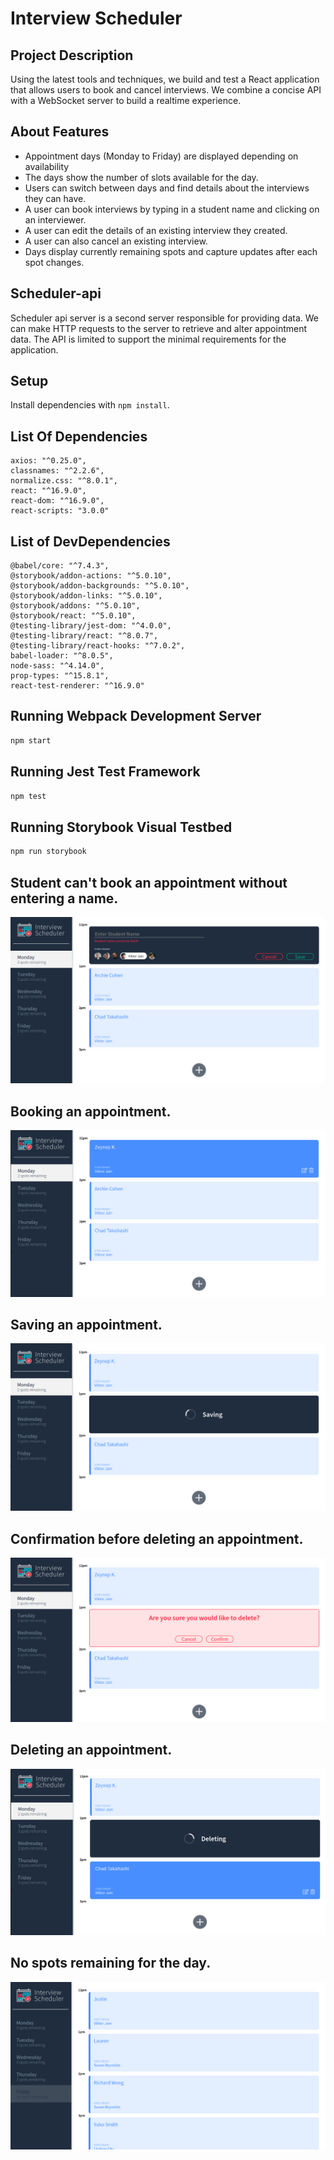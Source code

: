 # Interview Scheduler

## Project Description
Using the latest tools and techniques, we build and test a React application that allows users to book and cancel interviews. We combine a concise API with a WebSocket server to build a realtime experience.

## About Features
- Appointment days (Monday to Friday) are displayed depending on availability
- The days show the number of slots available for the day.
- Users can switch between days and find details about the interviews they can have.
- A user can book interviews by typing in a student name and clicking on an interviewer.
- A user can edit the details of an existing interview they created.
- A user can also cancel an existing interview.
- Days display currently remaining spots and capture updates after each spot changes.

## Scheduler-api 

Scheduler api server is a second server responsible for providing data. We can make HTTP requests to the server to retrieve and alter appointment data. The API is limited to support the minimal requirements for the application.

## Setup

Install dependencies with `npm install`.

## List Of Dependencies
```
axios: "^0.25.0",
classnames: "^2.2.6",
normalize.css: "^8.0.1",
react: "^16.9.0",
react-dom: "^16.9.0",
react-scripts: "3.0.0"
```

## List of DevDependencies
```
@babel/core: "^7.4.3",
@storybook/addon-actions: "^5.0.10",
@storybook/addon-backgrounds: "^5.0.10",
@storybook/addon-links: "^5.0.10",
@storybook/addons: "^5.0.10",
@storybook/react: "^5.0.10",
@testing-library/jest-dom: "^4.0.0",
@testing-library/react: "^8.0.7",
@testing-library/react-hooks: "^7.0.2",
babel-loader: "^8.0.5",
node-sass: "^4.14.0",
prop-types: "^15.8.1",
react-test-renderer: "^16.9.0"
```
## Running Webpack Development Server

```sh
npm start
```

## Running Jest Test Framework

```sh
npm test
```

## Running Storybook Visual Testbed

```sh
npm run storybook
```
## Student can't book an appointment without entering a name.
![home page](docs/1.png)

## Booking an appointment.
![Booking](docs/2.png)

## Saving an appointment.
![Saving Form](docs/3.png)

## Confirmation before deleting an appointment.
![Confirm](docs/4.png)

## Deleting an appointment.
![Deleting](docs/5.png)

## No spots remaining for the day.
![Fully Booked](docs/6.png)


